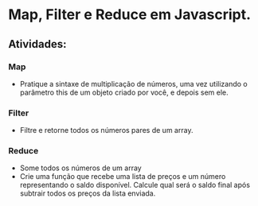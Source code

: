 # Map, Filter e Reduce em Javascript. 
## Atividades: 
### Map
- Pratique a sintaxe de multiplicação de números, uma vez utilizando o parâmetro this de um objeto criado por você, e depois sem ele.
### Filter
- Filtre e retorne todos os números pares de um array.
### Reduce
- Some todos os números de um array
- Crie uma função que recebe uma lista de preços e um número representando o saldo disponível. Calcule qual será o saldo final após subtrair todos os preços da lista enviada.

